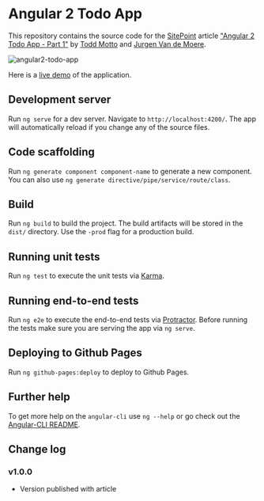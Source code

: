 # Angular 2 Todo App

This repository contains the source code for the [SitePoint](https://www.sitepoint.com) article ["Angular 2 Todo App - Part 1"](https://www.sitepoint.com) by [Todd Motto](https://twitter.com/toddmotto) and [Jurgen Van de Moere](https://twitter.com/jvandemo).

![angular2-todo-app](https://cloud.githubusercontent.com/assets/1859381/16371153/f36fae94-3c44-11e6-96db-878901598c3a.gif)

Here is a [live demo](https://jvandemo.github.io/angular2-todo-app/) of the application.

## Development server
Run `ng serve` for a dev server. Navigate to `http://localhost:4200/`. The app will automatically reload if you change any of the source files.

## Code scaffolding

Run `ng generate component component-name` to generate a new component. You can also use `ng generate directive/pipe/service/route/class`.

## Build

Run `ng build` to build the project. The build artifacts will be stored in the `dist/` directory. Use the `-prod` flag for a production build.

## Running unit tests

Run `ng test` to execute the unit tests via [Karma](https://karma-runner.github.io).

## Running end-to-end tests

Run `ng e2e` to execute the end-to-end tests via [Protractor](http://www.protractortest.org/). 
Before running the tests make sure you are serving the app via `ng serve`.

## Deploying to Github Pages

Run `ng github-pages:deploy` to deploy to Github Pages.

## Further help

To get more help on the `angular-cli` use `ng --help` or go check out the [Angular-CLI README](https://github.com/angular/angular-cli/blob/master/README.md).

## Change log

### v1.0.0

- Version published with article
